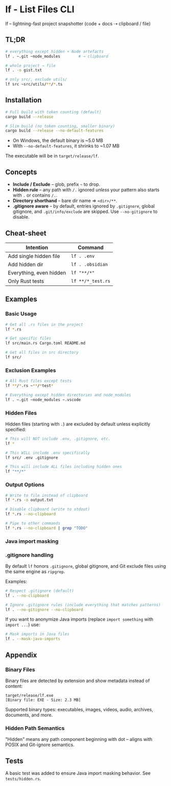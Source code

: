 # lf - List Files CLI

lf – lightning-fast project snapshotter (code + docs ⇢ clipboard / file)

## TL;DR

````bash
# everything except hidden + Node artefacts
lf . ~.git ~node_modules        # → clipboard

# whole project → file
lf . -o gist.txt

# only src/, exclude utils/
lf src ~src/utils/**/*.ts
````

## Installation

```bash
# Full build with token counting (default)
cargo build --release

# Slim build (no token counting, smaller binary)
cargo build --release --no-default-features
```

* On Windows, the default binary is ~5.0 MB
* With `--no-default-features`, it shrinks to ~1.07 MB

The executable will be in `target/release/lf`.

## Concepts

* **Include / Exclude** – glob, prefix `~` to drop.
* **Hidden rule** – any path with `/.` ignored *unless* your pattern also starts with `.` or contains `/.`.
* **Directory shorthand** – bare dir name ⇒ `<dir>/**`.
* **.gitignore aware** – by default, entries ignored by `.gitignore`, global gitignore, and `.git/info/exclude` are skipped. Use `--no-gitignore` to disable.

## Cheat-sheet

| Intention               | Command           |
| ----------------------- | ----------------- |
| Add single hidden file  | `lf . .env`       |
| Add hidden dir          | `lf . .obsidian`  |
| Everything, even hidden | `lf "**/*"`       |
| Only Rust tests         | `lf **/*_test.rs` |

## Examples

### Basic Usage

```bash
# Get all .rs files in the project
lf *.rs

# Get specific files
lf src/main.rs Cargo.toml README.md

# Get all files in src directory
lf src/
```

### Exclusion Examples

```bash
# All Rust files except tests
lf **/*.rs ~**/*test*

# Everything except hidden directories and node_modules
lf . ~.git ~node_modules ~.vscode
```

### Hidden Files

Hidden files (starting with `.`) are excluded by default unless explicitly
specified:

```bash
# This will NOT include .env, .gitignore, etc.
lf *

# This WILL include .env specifically
lf src/ .env .gitignore

# This will include ALL files including hidden ones
lf "**/*"
```

### Output Options

```bash
# Write to file instead of clipboard
lf *.rs -o output.txt

# Disable clipboard (write to stdout)
lf *.rs --no-clipboard

# Pipe to other commands
lf *.rs --no-clipboard | grep "TODO"
```

### Java import masking
### .gitignore handling

By default `lf` honors `.gitignore`, global gitignore, and Git exclude files using the same engine as `ripgrep`.

Examples:

```bash
# Respect .gitignore (default)
lf . --no-clipboard

# Ignore .gitignore rules (include everything that matches patterns)
lf . --no-gitignore --no-clipboard
```

If you want to anonymize Java imports (replace `import something` with `import ...`) use:

```bash
# Mask imports in Java files
lf . --mask-java-imports
```

## Appendix

### Binary Files

Binary files are detected by extension and show metadata instead of content:

```
target/release/lf.exe
[Binary file: EXE - Size: 2.3 MB]
```

Supported binary types: executables, images, videos, audio, archives,
documents, and more.

### Hidden Path Semantics

"Hidden" means any path component beginning with dot – aligns with POSIX and
Git-ignore semantics.

## Tests

A basic test was added to ensure Java import masking behavior. See `tests/hidden.rs`.
